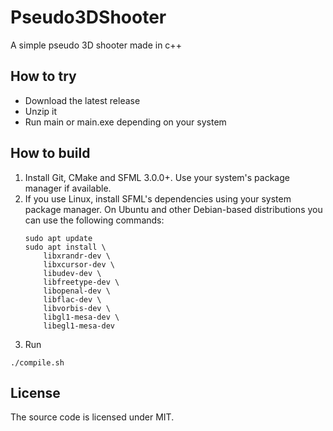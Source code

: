# Pseudo3DShooter
A simple pseudo 3D shooter made in c++

## How to try
<!-- * Install Git, CMake and SFML 3.0.0+. Use your system's package manager if available. -->
* Download the latest release
* Unzip it
* Run main or main.exe depending on your system

## How to build

1. Install Git, CMake and SFML 3.0.0+. Use your system's package manager if available.
1. If you use Linux, install SFML's dependencies using your system package manager. On Ubuntu and other Debian-based distributions you can use the following commands:
    ```
    sudo apt update
    sudo apt install \
        libxrandr-dev \
        libxcursor-dev \
        libudev-dev \
        libfreetype-dev \
        libopenal-dev \
        libflac-dev \
        libvorbis-dev \
        libgl1-mesa-dev \
        libegl1-mesa-dev
    ```
1. Run 
```
./compile.sh
```

## License

The source code is licensed under MIT.
